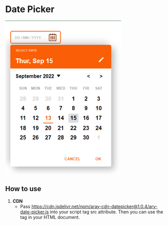 # Date Picker

![This is an image](/src/images/Date-picker.png)

## How to use

1. **CDN**
   - Pass https://cdn.jsdelivr.net/npm/aray-cdn-datepicker@1.0.4/ary-date-picker.js into your script tag src attribute. Then you can use the <!-- <aray-datepicker></aray-datepicker> --> tag in your HTML document.
